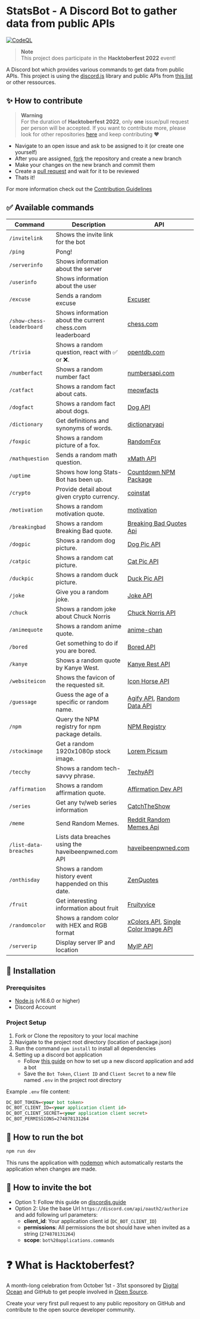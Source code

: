 # StatsBot - A Discord Bot to gather data from public APIs

[![CodeQL](https://github.com/thieleju/statsbot/actions/workflows/codeql-analysis.yml/badge.svg)](https://github.com/thieleju/statsbot/actions/workflows/codeql-analysis.yml)

> **Note** <br>
> This project does participate in the **Hacktoberfest 2022** event!

A Discord bot which provides various commands to get data from public APIs. This project is using the [discord.js](https://discord.js.org/) library and public APIs from [this list](https://github.com/public-apis/public-apis) or other ressources.

## :sparkles: How to contribute

> **Warning** <br>
> For the duration of **Hacktoberfest 2022**, only **one** issue/pull request per person will be accepted. If you want to contribute more, please look for other repositories [here](https://github.com/topics/hacktoberfest-2022?o=desc&s=updated) and keep contributing ❤️

- Navigate to an open issue and ask to be assigned to it (or create one yourself)
- After you are assigned, [fork](https://docs.github.com/en/get-started/quickstart/fork-a-repo) the repository and create a new branch
- Make your changes on the new branch and commit them
- Create a [pull request](https://docs.github.com/en/pull-requests/collaborating-with-pull-requests/proposing-changes-to-your-work-with-pull-requests/creating-a-pull-request) and wait for it to be reviewed
- Thats it!

For more information check out the [Contribution Guidelines](CONTRIBUTING.md)

## :white_check_mark: Available commands

<!-- markdown table -->

| Command                   | Description                                               | API                                                                              |
| ------------------------- | --------------------------------------------------------- | -------------------------------------------------------------------------------- |
| `/invitelink`             | Shows the invite link for the bot                         |                                                                                  |
| `/ping`                   | Pong!                                                     |                                                                                  |
| `/serverinfo`             | Shows information about the server                        |                                                                                  |
| `/userinfo`               | Shows information about the user                          |                                                                                  |
| `/excuse`                 | Sends a random excuse                                     | [Excuser](https://excuser.herokuapp.com/)                                        |
| `/show-chess-leaderboard` | Shows information about the current chess.com leaderboard | [chess.com](https://www.chess.com/news/view/published-data-api)                  |
| `/trivia`                 | Shows a random question, react with ✅ or ❌.               | [opentdb.com](https://opentdb.com/api.php?amount=1&type=boolean)                 |
| `/numberfact`             | Shows a random number fact                                | [numbersapi.com](http://numbersapi.com/)                                         |
| `/catfact`                | Shows a random fact about cats.                           | [meowfacts](https://github.com/wh-iterabb-it/meowfacts)                          |
| `/dogfact`                | Shows a random fact about dogs.                           | [Dog API](http://dog-api.kinduff.com/api/facts)                                  |
| `/dictionary`             | Get definitions and synonyms of words.                    | [dictionaryapi](https://dictionaryapi.dev/)                                      |
| `/foxpic`                 | Shows a random picture of a fox.                          | [RandomFox](https://randomfox.ca/floof/)                                         |
| `/mathquestion`           | Sends a random math question.                             | [xMath API](https://x-math.herokuapp.com/)                                       |
| `/uptime`                 | Shows how long Stats-Bot has been up.                     | [Countdown NPM Package](https://www.npmjs.com/package/countdown)                 |
| `/crypto`                 | Provide detail about given crypto currency.               | [coinstat](https://documenter.getpostman.com/view/5734027/RzZ6Hzr3)              |
| `/motivation`             | Shows a random motivation quote.                          | [motivation](https://nodejs-quoteapp.herokuapp.com/)                             |
| `/breakingbad`            | Shows a random Breaking Bad quote.                        | [Breaking Bad Quotes Api](https://breakingbadquotes.xyz/)                        |
| `/dogpic`                 | Shows a random dog picture.                               | [Dog Pic API](https://random.dog/woof.json/)                                     |
| `/catpic`                 | Shows a random cat picture.                               | [Cat Pic API](https://aws.random.cat/meow/)                                      |
| `/duckpic`                | Shows a random duck picture.                              | [Duck Pic API](https://random-d.uk/api/quack/)                                   |
| `/joke`                   | Give you a random joke.                                   | [Joke API](https://sv443.net/jokeapi/v2/)                                        |
| `/chuck`                  | Shows a random joke about Chuck Norris                    | [Chuck Norris API](https://api.chucknorris.io/jokes/random)                      |
| `/animequote`             | Shows a random anime quote.                               | [anime-chan](https://animechan.vercel.app/)                                      |
| `/bored`                  | Get something to do if you are bored.                     | [Bored API](http://www.boredapi.com/api/activity/)                               |
| `/kanye`                  | Shows a random quote by Kanye West.                       | [Kanye Rest API](https://api.kanye.rest/)                                        |
| `/websiteicon`            | Shows the favicon of the requested sit.                   | [Icon Horse API](https://icon.horse/)                                            |
| `/guessage`               | Guess the age of a specific or random name.               | [Agify API](https://agify.io/), [Random Data API](https://random-data-api.com/)  |
| `/npm`                    | Query the NPM registry for npm package details.           | [NPM Registry](https://github.com/npm/registry/blob/master/docs/REGISTRY-API.md) |
| `/stockimage`             | Get a random 1920x1080p stock image.                      | [Lorem Picsum](https://picsum.photos/)                                           |
| `/tecchy`                 | Shows a random tech-savvy phrase.                         | [TechyAPI](https://techy-api.vercel.app/api/json)                                |
| `/affirmation`            | Shows a random affirmation quote.                         | [Affirmation Dev API](https://www.affirmations.dev/)                             |
| `/series`                 | Get any tv/web series information                         | [CatchTheShow](https://catchtheshow.herokuapp.com/api/documentation)             |
| `/meme`                   | Send Random Memes.                                        | [Reddit Random Memes Api](https://reddit-meme-api.herokuapp.com)                 |
| `/list-data-breaches`     | Lists data breaches using the haveibeenpwned.com API      | [haveibeenpwned.com](https://haveibeenpwned.com/api)                             |
| `/onthisday`              | Shows a random history event happended on this date.      | [ZenQuotes](https://today.zenquotes.io/api/)                                     |
| `/fruit`                  | Get interesting information about fruit                   | [Fruityvice](https://www.fruityvice.com/)                                        |
| `/randomcolor`            | Shows a random color with HEX and RGB format              | [xColors API](https://x-colors.herokuapp.com/), [Single Color Image API](https://singlecolorimage.com/api.html) |
| `/serverip`               | Display server IP and location                            | [MyIP API](https://www.myip.com/api-docs/)                                       |

## :wrench: Installation

### Prerequisites

- [Node.js](https://nodejs.org/en/download/) (v16.6.0 or higher)
- Discord Account

### Project Setup

1. Fork or Clone the repository to your local machine
2. Navigate to the project root directory (location of package.json)
3. Run the command `npm install` to install all dependencies
4. Setting up a discord bot application
   - Follow [this guide](https://discordjs.guide/preparations/setting-up-a-bot-application.html) on how to set up a new discord application and add a bot
   - Save the `Bot Token`, `Client ID` and `Client Secret` to a new file named `.env` in the project root directory

Example `.env` file content:

```html
DC_BOT_TOKEN=<your bot token>
DC_BOT_CLIENT_ID=<your application client id>
DC_BOT_CLIENT_SECRET=<your application client secret>
DC_BOT_PERMISSIONS=274878131264
```

## :rocket: How to run the bot

```sh
npm run dev
```

This runs the application with [nodemon](https://www.npmjs.com/package/nodemon) which automatically restarts the application when changes are made.

## :link: How to invite the bot

- Option 1: Follow this guide on [discordjs.guide](https://discordjs.guide/preparations/adding-your-bot-to-servers.html)
- Option 2: Use the base Url `https://discord.com/api/oauth2/authorize` and add following url parameters:
  - **client_id**: Your application client id (`DC_BOT_CLIENT_ID`)
  - **permissions**: All permissions the bot should have when invited as a string (`274878131264`)
  - **scope**: `bot%20applications.commands`

# :question: What is Hacktoberfest?

A month-long celebration from October 1st - 31st sponsored by [Digital Ocean](https://hacktoberfest.com/) and GitHub to get people involved in [Open Source](https://github.com/open-source).

Create your very first pull request to any public repository on GitHub and contribute to the open source developer community.
